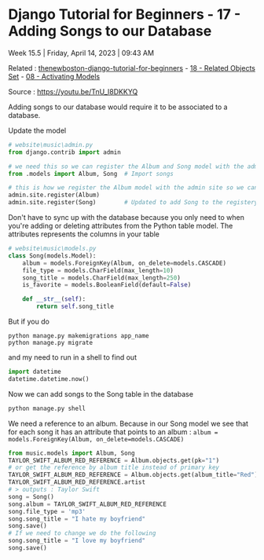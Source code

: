 # Django Tutorial for Beginners - 17 - Adding Songs to our Database

Week 15.5 | Friday, April 14, 2023 | 09:43 AM

Related : [thenewboston-django-tutorial-for-beginners](thenewboston-django-tutorial-for-beginners.md) - [18 - Related Objects Set](18%20-%20Related%20Objects%20Set.md) - [08 - Activating Models](08%20-%20Activating%20Models.md)

Source : <https://youtu.be/TnU_I8DKKYQ>

Adding songs to our database would require it to be associated to a database.

Update the model

```python
# website\music\admin.py
from django.contrib import admin

# we need this so we can register the Album and Song model with the admin site
from .models import Album, Song  # Import songs

# this is how we register the Album model with the admin site so we can see it in the admin site
admin.site.register(Album)
admin.site.register(Song)        # Updated to add Song to the registery
```

Don't have to sync up with the database because you only need to when you're adding or deleting attributes from the Python table model. The attributes represents the columns in your table

```python
# website\music\models.py
class Song(models.Model):
    album = models.ForeignKey(Album, on_delete=models.CASCADE)
    file_type = models.CharField(max_length=10)
    song_title = models.CharField(max_length=250)
    is_favorite = models.BooleanField(default=False)

    def __str__(self):
        return self.song_title
```

But if you do

```cli
python manage.py makemigrations app_name
python manage.py migrate
```

and my need to run in a shell to find out

```python
import datetime
datetime.datetime.now()
```

Now we can add songs to the Song table in the database

```python
python manage.py shell
```

We need a reference to an album. Because in our Song model we see that for each song it has an attribute that points to an album : `album = models.ForeignKey(Album, on_delete=models.CASCADE)`

```python
from music.models import Album, Song
TAYLOR_SWIFT_ALBUM_RED_REFERENCE = Album.objects.get(pk="1")
# or get the reference by album title instead of primary key
TAYLOR_SWIFT_ALBUM_RED_REFERENCE = Album.objects.get(album_title="Red")
TAYLOR_SWIFT_ALBUM_RED_REFERENCE.artist
# > outputs : Taylor Swift
song = Song()
song.album = TAYLOR_SWIFT_ALBUM_RED_REFERENCE
song.file_type = 'mp3'
song.song_title = "I hate my boyfriend"
song.save()
# If we need to change we do the following
song.song_title = "I love my boyfriend"
song.save()
```
